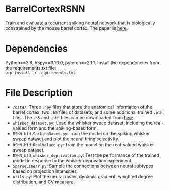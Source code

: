 # BarrelCortexRSNN  
Train and evaluate a recurrent spiking neural network that is biologically constrained by the mouse barrel cortex. The paper is [here](https://markdown.com.cn](https://openreview.net/forum?id=UvfI4grcM7&referrer=%5BAuthor%20Console%5D(%2Fgroup%3Fid%3DICLR.cc%2F2025%2FConference%2FAuthors%23your-submissions))).
# Dependencies
Python==3.8, h5py==3.10.0, pytorch==2.1.1. 
Install the dependencies from the requirements.txt file:   
`pip install -r requirements.txt`
# File Description
* `/data/`:  Three `.npy` files that store the anatomical information of the barrel cortex, two `.h5` files of datasets, and some additional trained `.pth` files. The `.h5` and `.pth` files can be downloaded from [here](https://pan.quark.cn/s/6d41efaccd6c).
* `whisker_dataset.py`:  Load the whisker sweep dataset, including the real-valued form and the spiking-based form.
* `RSNN_bfd_SpikingBased.py`: Train the model on the spiking whisker sweep dataset and plot the neural firing selectivity.
* `RSNN_bfd_RealValued.py`: Train the model on the real-valued whisker sweep dataset.
* `RSNN_bfd_whisker_deprivation.py`: Test the performance of the trained model in response to the whisker deprivation experiment.
* `SparseLinear.py`: Sample the connections between neural subtypes based on projection intensities.
* `utils.py`: Plot the neural raster, dynamic gradient, weighted degree distribution, and CV measure.
